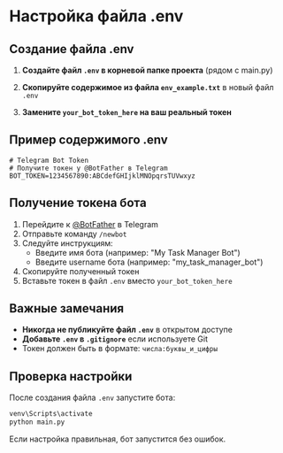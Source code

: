 # Настройка файла .env

## Создание файла .env

1. **Создайте файл `.env` в корневой папке проекта** (рядом с main.py)

2. **Скопируйте содержимое из файла `env_example.txt`** в новый файл `.env`

3. **Замените `your_bot_token_here` на ваш реальный токен**

## Пример содержимого .env

```env
# Telegram Bot Token
# Получите токен у @BotFather в Telegram
BOT_TOKEN=1234567890:ABCdefGHIjklMNOpqrsTUVwxyz
```

## Получение токена бота

1. Перейдите к [@BotFather](https://t.me/BotFather) в Telegram
2. Отправьте команду `/newbot`
3. Следуйте инструкциям:
   - Введите имя бота (например: "My Task Manager Bot")
   - Введите username бота (например: "my_task_manager_bot")
4. Скопируйте полученный токен
5. Вставьте токен в файл `.env` вместо `your_bot_token_here`

## Важные замечания

- **Никогда не публикуйте файл `.env`** в открытом доступе
- **Добавьте `.env` в `.gitignore`** если используете Git
- Токен должен быть в формате: `числа:буквы_и_цифры`

## Проверка настройки

После создания файла `.env` запустите бота:

```bash
venv\Scripts\activate
python main.py
```

Если настройка правильная, бот запустится без ошибок.
